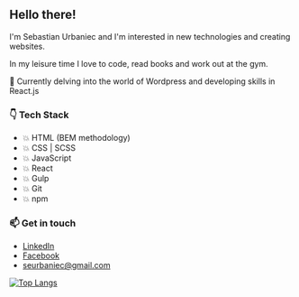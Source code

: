 ## Hello there!
I'm Sebastian Urbaniec and I'm interested in new technologies and creating websites.

In my leisure time I love to code, read books and work out at the gym.

🌱  Currently delving into the world of Wordpress and developing skills in React.js
### :point_down: Tech Stack 
* :boom: HTML (BEM methodology)
* :boom: CSS | SCSS
* :boom: JavaScript
* :boom: React
* :boom: Gulp
* :boom: Git
* :boom: npm

### 📫 Get in touch
* [LinkedIn](https://www.linkedin.com/in/sebastian-urbaniec/)
* [Facebook](https://www.facebook.com/profile.php?id=100005744952850/)
* seurbaniec@gmail.com

[![Top Langs](https://github-readme-stats.vercel.app/api/top-langs/?username=surbaniec)](https://github.com/surbaniec/github-readme-stats)

